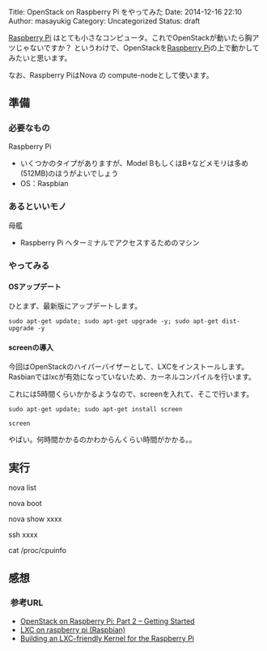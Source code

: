 Title: OpenStack on Raspberry Pi をやってみた
Date: 2014-12-16 22:10
Author: masayukig
Category: Uncategorized
Status: draft

[Raspberry
Pi](http://ja.wikipedia.org/wiki/Raspberry_Pi) はとても小さなコンピュータ。これでOpenStackが動いたら胸アツじゃないですか？
というわけで、OpenStackを[Raspberry
Pi](http://ja.wikipedia.org/wiki/Raspberry_Pi)の上で動かしてみたいと思います。


なお、Raspberry PiはNova の compute-nodeとして使います。




準備
----

### 必要なもの


Raspberry Pi
-   いくつかのタイプがありますが、Model
    BもしくはB+などメモリは多め(512MB)のほうがよいでしょう
-   OS：Raspbian


### あるといいモノ


母艦
-   Raspberry Pi へターミナルでアクセスするためのマシン

### やってみる


#### OSアップデート


ひとまず、最新版にアップデートします。





    sudo apt-get update; sudo apt-get upgrade -y; sudo apt-get dist-upgrade -y


#### screenの導入


今回はOpenStackのハイパーバイザーとして、LXCをインストールします。Rasbianではlxcが有効になっていないため、カーネルコンパイルを行います。



これには5時間くらいかかるようなので、screenを入れて、そこで行います。



    sudo apt-get update; sudo apt-get install screen

    screen





やばい。何時間かかるのかわからんくらい時間がかかる。。






実行
----


nova list



nova boot



nova show xxxx



ssh xxxx



cat /proc/cpuinfo




感想
----







###  参考URL

-   [OpenStack on Raspberry Pi: Part 2 – Getting
    Started](http://openstack.prov12n.com/openstack-on-raspberry-pi-part-2-getting-started/)
-   [LXC on raspberry pi
    (Raspbian)](https://plus.google.com/+YoheiKuga/posts/8tYdBrbxu8i)
-   [Building an LXC-friendly Kernel for the Raspberry
    Pi](http://raspberrypicloud.wordpress.com/2013/03/12/building-an-lxc-friendly-kernel-for-the-raspberry-pi/)

